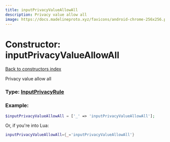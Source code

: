 ```yaml
---
title: inputPrivacyValueAllowAll
description: Privacy value allow all
image: https://docs.madelineproto.xyz/favicons/android-chrome-256x256.png
---
```

# Constructor: inputPrivacyValueAllowAll  
[Back to constructors index](index.md)



Privacy value allow all




### Type: [InputPrivacyRule](../types/InputPrivacyRule.md)


### Example:

```php
$inputPrivacyValueAllowAll = ['_' => 'inputPrivacyValueAllowAll'];
```  


Or, if you're into Lua:

```lua
inputPrivacyValueAllowAll={_='inputPrivacyValueAllowAll'}

```


